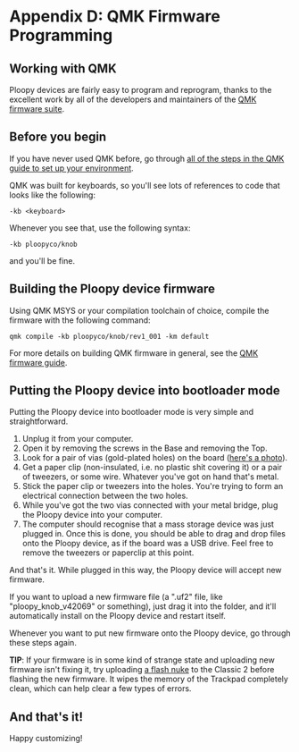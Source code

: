 # Appendix D: QMK Firmware Programming


## Working with QMK

Ploopy devices are fairly easy to program and reprogram, thanks to the excellent work by all of the developers and maintainers of the [QMK firmware suite](https://github.com/qmk/qmk_firmware).


## Before you begin

If you have never used QMK before, go through [all of the steps in the QMK guide to set up your environment](https://docs.qmk.fm/#/newbs_getting_started).

QMK was built for keyboards, so you'll see lots of references to code that looks like the following:

`-kb <keyboard>`

Whenever you see that, use the following syntax:

`-kb ploopyco/knob`

and you'll be fine.


## Building the Ploopy device firmware

Using QMK MSYS or your compilation toolchain of choice, compile the firmware with the following command:

`qmk compile -kb ploopyco/knob/rev1_001 -km default`

For more details on building QMK firmware in general, see the [QMK firmware guide](https://docs.qmk.fm/#/newbs_building_firmware).


## Putting the Ploopy device into bootloader mode

Putting the Ploopy device into bootloader mode is very simple and straightforward.

1. Unplug it from your computer.
2. Open it by removing the screws in the Base and removing the Top.
3. Look for a pair of vias (gold-plated holes) on the board ([here's a photo](https://ploopy.co/wp-content/uploads/2025/06/knob-vias.jpg)).
4. Get a paper clip (non-insulated, i.e. no plastic shit covering it) or a pair of tweezers, or some wire. Whatever you've got on hand that's metal.
5. Stick the paper clip or tweezers into the holes. You're trying to form an electrical connection between the two holes.
6. While you've got the two vias connected with your metal bridge, plug the Ploopy device into your computer.
7. The computer should recognise that a mass storage device was just plugged in. Once this is done, you should be able to drag and drop files onto the Ploopy device, as if the board was a USB drive. Feel free to remove the tweezers or paperclip at this point.

And that's it. While plugged in this way, the Ploopy device will accept new firmware.

If you want to upload a new firmware file (a ".uf2" file, like "ploopy_knob_v42069" or something), just drag it into the folder, and it'll automatically install on the Ploopy device and restart itself.

Whenever you want to put new firmware onto the Ploopy device, go through these steps again.

**TIP**: If your firmware is in some kind of strange state and uploading new firmware isn't fixing it, try uploading [a flash nuke](https://learn.adafruit.com/getting-started-with-raspberry-pi-pico-circuitpython/circuitpython#flash-resetting-uf2-3083182) to the Classic 2 before flashing the new firmware. It wipes the memory of the Trackpad completely clean, which can help clear a few types of errors.


## And that's it!

Happy customizing!
